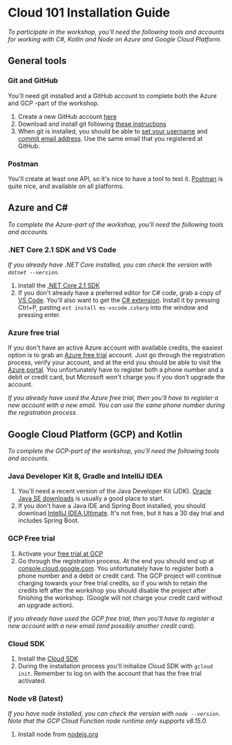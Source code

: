 Cloud 101 Installation Guide
============================
_To participate in the workshop, you'll need the following tools and accounts for working with C#, Kotlin and Node on Azure and Google Cloud Platform._

General tools
-------------

### Git and GitHub
You'll need git installed and a GitHub account to complete both the Azure and GCP -part of the workshop.

1. Create a new GitHub account [here](https://github.com/join)
2. Download and install git following [these instructions](https://git-scm.com/downloads)
3. When git is installed, you should be able to [set your username](https://help.github.com/articles/setting-your-username-in-git/) and [commit email address](https://help.github.com/articles/setting-your-commit-email-address-in-git/). Use the same email that you registered at GitHub.

### Postman
You'll create at least one API, so it's nice to have a tool to test it. [Postman](https://www.getpostman.com/apps) is quite nice, and available on all platforms.

Azure and C#
------------
_To complete the Azure-part of the workshop, you'll need the following tools and accounts._

### .NET Core 2.1 SDK and VS Code
_If you already have .NET Core installed, you can check the version with `dotnet --version`._

1. Install the [.NET Core 2.1 SDK](https://www.microsoft.com/net/download)
2. If you don't already have a preferred editor for C# code, grab a copy of [VS Code](https://code.visualstudio.com/). You'll also want to get the [C# extension](https://marketplace.visualstudio.com/items?itemName=ms-vscode.csharp). Install it by pressing Ctrl+P, pasting `ext install ms-vscode.csharp` into the window and pressing enter.


### Azure free trial
If you don't have an active Azure account with available credits, the easiest option is to grab an [Azure free trial](https://azure.microsoft.com/nb-no/free) account. Just go through the registration process, verify your account, and at the end you should be able to visit the [Azure portal](https://portal.azure.com). You unfortunately have to register both a phone number and a debit or credit card, but Microsoft won't charge you if you don't upgrade the account.

_If you already have used the Azure free trial, then you'll have to register a new account with a new email. You can use the same phone number during the registration process._


Google Cloud Platform (GCP) and Kotlin
--------------------------------------
_To complete the GCP-part of the workshop, you'll need the following tools and accounts._

### Java Developer Kit 8, Gradle and IntelliJ IDEA

1. You'll need a recent version of the Java Developer Kit (JDK). [Oracle Java SE downloads](https://www.oracle.com/technetwork/java/javase/downloads/index.html) is usually a good place to start.
1. If you don't have a Java IDE and Spring Boot installed, you should download [IntelliJ IDEA Ultimate](https://www.jetbrains.com/idea/download/). It's not free, but it has a 30 day trial and includes Spring Boot.

### GCP Free trial

1. Activate your [free trial at GCP](https://console.cloud.google.com/freetrial)
2. Go through the registration process. At the end you should end up at [console.cloud.google.com](https://console.cloud.google.com/home/dashboard). You unfortunately have to register both a phone number and a debit or credit card. The GCP project will continue charging towards your free trial credits, so if you wish to retain the credits left after the workshop you should disable the project after finishing the workshop. (Google will not charge your credit card without an upgrade action).

_If you already have used the GCP free trial, then you'll have to register a new account with a new email (and possibly another credit card)._

### Cloud SDK

1. Install the [Cloud SDK](https://cloud.google.com/sdk/)
2. During the installation process you'll initialize Cloud SDK with `gcloud init`. Remember to log on with the account that has the free trial activated.

### Node v8 (latest)
_If you have node installed, you can check the version with `node --version`._
_Note that the GCP Cloud Function node runtime only supports v8.15.0._

1. Install node from [nodejs.org](https://nodejs.org/en/download/)
